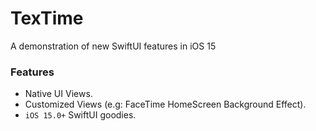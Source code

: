 # TexTime
A demonstration of new SwiftUI features in iOS 15

### Features
- Native UI Views.
- Customized Views (e.g: FaceTime HomeScreen Background Effect).
- `iOS 15.0+` SwiftUI goodies.

